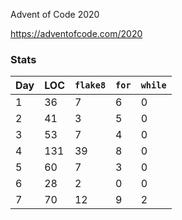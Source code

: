 Advent of Code 2020

https://adventofcode.com/2020


### Stats

Day | LOC | `flake8` | `for` | `while`
--- | --- | --- | --- | ---
1 |       36 |        7 |        6 |        0
2 |       41 |        3 |        5 |        0
3 |       53 |        7 |        4 |        0
4 |      131 |       39 |        8 |        0
5 |       60 |        7 |        3 |        0
6 |       28 |        2 |        0 |        0
7 |       70 |       12 |        9 |        2

